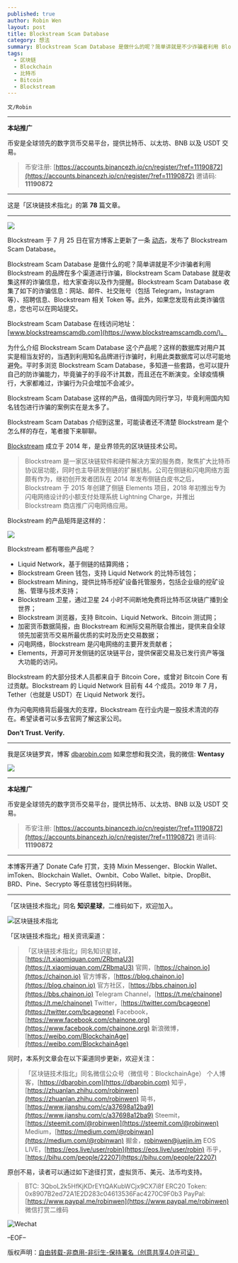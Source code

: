 ```yaml
---
published: true
author: Robin Wen
layout: post
title: Blockstream Scam Database
category: 想法
summary: Blockstream Scam Database 是做什么的呢？简单讲就是不少诈骗者利用 Blockstream 的品牌在多个渠道进行诈骗，Blockstream Scam Database 就是收集这样的诈骗信息，给大家查询以及作为提醒。Blockstream Scam Database 收集了如下的诈骗信息：网站、邮件、社交账号（包括 Telegram，Instagram 等）、招聘信息、Blockstream 相关 Token 等。此外，如果您发现有此类诈骗信息，您也可以在网站提交。Blockstream 的大部分技术人员都来自于 Bitcoin Core，或曾对 Bitcoin Core 有过贡献。Blockstream 的 Liquid Network 目前有 44 个成员。2019 年 7 月，Tether（也就是 USDT）在 Liquid Network 发行。作为闪电网络背后最强大的支撑，Blockstream 在行业内是一股技术清流的存在。希望读者可以多去官网了解这家公司。Don’t Trust. Verify.
tags:
  - 区块链
  - Blockchain
  - 比特币
  - Bitcoin
  - Blockstream
---
```


`文/Robin`

***

**本站推广**

币安是全球领先的数字货币交易平台，提供比特币、以太坊、BNB 以及 USDT 交易。

> 币安注册: [https://accounts.binancezh.io/cn/register/?ref=11190872](https://accounts.binancezh.io/cn/register/?ref=11190872)
> 邀请码: **11190872**

***

这是「区块链技术指北」的第 **78** 篇文章。

***

![](https://cdn.dbarobin.com/neds17y.png)

Blockstream 于 7 月 25 日在官方博客上更新了一条 [动态](https://blockstream.com/2020/07/25/en-introducing-the-blockstream-scam-database/)，发布了 Blockstream Scam Database。

Blockstream Scam Database 是做什么的呢？简单讲就是不少诈骗者利用 Blockstream 的品牌在多个渠道进行诈骗，Blockstream Scam Database 就是收集这样的诈骗信息，给大家查询以及作为提醒。Blockstream Scam Database 收集了如下的诈骗信息：网站、邮件、社交账号（包括 Telegram，Instagram 等）、招聘信息、Blockstream 相关 Token 等。此外，如果您发现有此类诈骗信息，您也可以在网站提交。

Blockstream Scam Database 在线访问地址：[www.blockstreamscamdb.com](https://www.blockstreamscamdb.com/)。

为什么介绍 Blockstream Scam Database 这个产品呢？这样的数据库对用户其实是相当友好的，当遇到利用知名品牌进行诈骗时，利用此类数据库可以尽可能地避免。平时多浏览 Blockstream Scam Database，多知道一些套路，也可以提升自己的防诈骗能力，毕竟骗子的手段不计其数，而且还在不断演变。全球疫情横行，大家都难过，诈骗行为只会增加不会减少。

Blockstream Scam Database 这样的产品，值得国内同行学习，毕竟利用国内知名钱包进行诈骗的案例实在是太多了。

Blockstream Scam Databas 介绍到这里，可能读者还不清楚 Blockstream 是个怎么样的存在，笔者接下来聊聊。

[Blockstream](https://blockstream.com/) 成立于 2014 年，是业界领先的区块链技术公司。

> Blockstream 是一家区块链软件和硬件解决方案的服务商，聚焦扩大比特币协议层功能，同时也主导研发侧链的扩展机制。公司在侧链和闪电网络方面颇有作为，继初创开发者团队在 2014 年发布侧链白皮书之后，Blockstream 于 2015 年创建了侧链 Elements 项目，2018 年初推出专为闪电网络设计的小额支付处理系统 Lightning Charge，并推出 Blockstream 商店推广闪电网络应用。

Blockstream 的产品矩阵是这样的：

![](https://cdn.dbarobin.com/h3t63ui.png)

Blockstream 都有哪些产品呢？

* Liquid Network，基于侧链的结算网络；
* Blockstream Green 钱包，支持 Liquid Network 的比特币钱包；
* Blockstream Mining，提供比特币挖矿设备托管服务，包括企业级的挖矿设施、管理与技术支持；
* Blockstream 卫星，通过卫星 24 小时不间断地免费将比特币区块链广播到全世界；
* Blockstream 浏览器，支持 Bitcoin、Liquid Network、Bitcoin 测试网；
* 加密货币数据简报，由 Blockstream 和洲际交易所联合推出，提供来自全球领先加密货币交易所最优质的实时及历史交易数据；
* 闪电网络，Blockstream 是闪电网络的主要开发贡献者；
* Elements，开源可开发侧链的区块链平台，提供保密交易及已发行资产等强大功能的访问。

Blockstream 的大部分技术人员都来自于 Bitcoin Core，或曾对 Bitcoin Core 有过贡献。Blockstream 的 Liquid Network 目前有 44 个成员。2019 年 7 月，Tether（也就是 USDT）在 Liquid Network 发行。

作为闪电网络背后最强大的支撑，Blockstream 在行业内是一股技术清流的存在。希望读者可以多去官网了解这家公司。

**Don’t Trust. Verify.**

***

我是区块链罗宾，博客 [dbarobin.com](https://dbarobin.com/)
如果您想和我交流，我的微信: **Wentasy**

![](https://cdn.dbarobin.com/v4yywe2.png)

***

**本站推广**

币安是全球领先的数字货币交易平台，提供比特币、以太坊、BNB 以及 USDT 交易。

> 币安注册: [https://accounts.binancezh.io/cn/register/?ref=11190872](https://accounts.binancezh.io/cn/register/?ref=11190872)
> 邀请码: **11190872**

***

本博客开通了 Donate Cafe 打赏，支持 Mixin Messenger、Blockin Wallet、imToken、Blockchain Wallet、Ownbit、Cobo Wallet、bitpie、DropBit、BRD、Pine、Secrypto 等任意钱包扫码转账。

<center>
    <div class="--donate-button"
         data-button-id="f8b9df0d-af9a-460d-8258-d3f435445075"
    ></div>
</center>

***

「区块链技术指北」同名 **知识星球**，二维码如下，欢迎加入。

![区块链技术指北](https://cdn.dbarobin.com/3YzonTR.png)

「区块链技术指北」相关资讯渠道：

> 「区块链技术指北」同名知识星球，[https://t.xiaomiquan.com/ZRbmaU3](https://t.xiaomiquan.com/ZRbmaU3)
> 官网，[https://chainon.io](https://chainon.io)
> 官方博客，[https://blog.chainon.io](https://blog.chainon.io)
> 官方社区，[https://bbs.chainon.io](https://bbs.chainon.io)
> Telegram Channel，[https://t.me/chainone](https://t.me/chainone)
> Twitter，[https://twitter.com/bcageone](https://twitter.com/bcageone)
> Facebook，[https://www.facebook.com/chainone.org](https://www.facebook.com/chainone.org)
> 新浪微博，[https://weibo.com/BlockchainAge](https://weibo.com/BlockchainAge)

同时，本系列文章会在以下渠道同步更新，欢迎关注：

> 「区块链技术指北」同名微信公众号（微信号：BlockchainAge）
> 个人博客，[https://dbarobin.com](https://dbarobin.com)
> 知乎，[https://zhuanlan.zhihu.com/robinwen](https://zhuanlan.zhihu.com/robinwen)
> 简书，[https://www.jianshu.com/c/a37698a12ba9](https://www.jianshu.com/c/a37698a12ba9)
> Steemit，[https://steemit.com/@robinwen](https://steemit.com/@robinwen)
> Medium，[https://medium.com/@robinwan](https://medium.com/@robinwan)
> 掘金，[robinwen@juejin.im](https://juejin.im/user/5673ccae60b2260ee435f89a/posts)
> EOS LIVE，[https://eos.live/user/robin](https://eos.live/user/robin)
> 币乎，[https://bihu.com/people/22207](https://bihu.com/people/22207)

原创不易，读者可以通过如下途径打赏，虚拟货币、美元、法币均支持。

> BTC: 3QboL2k5HfKjKDrEYtQAKubWCjx9CX7i8f
> ERC20 Token: 0x8907B2ed72A1E2D283c04613536Fac4270C9F0b3
> PayPal: [https://www.paypal.me/robinwen](https://www.paypal.me/robinwen)
> 微信打赏二维码

![Wechat](https://cdn.dbarobin.com/SzoNl5b.jpg)

–EOF–

版权声明：[自由转载-非商用-非衍生-保持署名（创意共享4.0许可证）](http://creativecommons.org/licenses/by-nc-nd/4.0/deed.zh)